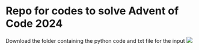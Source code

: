 # Repo for codes to solve Advent of Code 2024

Download the folder containing the python code and txt file for the input
<a href = "https://adventofcode.com/"><img src="https://img.shields.io/badge/dynamic/json?style=for-the-badge&logo=data:image/jpg;base64,/9j/4AAQSkZJRgABAQAAAQABAAD//&labelColor=black&color=118a03&label=AoC++&query=allStars&url=https://adventofcode-badge.vercel.app/api" target="_blank"></a>
</div>
